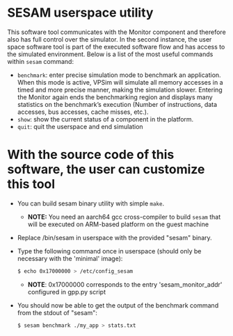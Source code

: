 # SESAM userspace utility
This software tool communicates with the Monitor component and therefore also has full control over the simulator. In the second instance, the user space software tool is part of the executed software flow and has access to the simulated environment. Below is a list of the most useful commands within `sesam` command:
- `benchmark`: enter precise simulation mode to benchmark an application. When this mode is active, VPSim will simulate all memory accesses in a timed and more precise manner, making the simulation slower. Entering the Monitor again ends the benchmarking region and displays many statistics on the benchmark’s execution (Number of instructions, data accesses, bus accesses, cache misses, etc.).
- `show`: show the current status of a component in the platform.
- `quit`: quit the userspace and end simulation

# With the source code of this software, the user can customize this tool
- You can build sesam binary utility with simple `make`.
    - **NOTE:** You need an aarch64 gcc cross-compiler to build `sesam` that will be executed on ARM-based platform on the guest machine
- Replace /bin/sesam in userspace with the provided "sesam" binary.
- Type the following command once in userspace (should only be necessary with the 'minimal' image):
    ```sh
    $ echo 0x17000000 > /etc/config_sesam 
    ```
    - **NOTE**: 0x17000000 corresponds to the entry 'sesam_monitor_addr' configured in gpp.py script
    
- You should now be able to get the output of the benchmark command from the stdout of "sesam":
    ```sh
    $ sesam benchmark ./my_app > stats.txt
    ```

